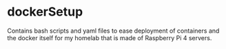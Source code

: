 # dockerSetup
Contains bash scripts and yaml files to ease deployment of containers and the docker itself for my homelab that is made of Raspberry Pi 4 servers.
